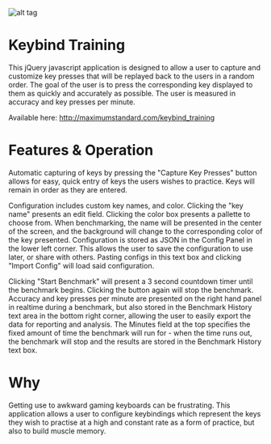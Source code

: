 ![alt tag](http://maximumstandard.com/keybind_training/keybindtraining.png)

Keybind Training
================

This jQuery javascript application is designed to allow a user to capture and customize key presses that will be replayed back to the users in a random order. The goal of the user is to press the corresponding key displayed to them as quickly and accurately as possible. The user is measured in accuracy and key presses per minute.

Available here: http://maximumstandard.com/keybind_training

Features & Operation
====================

Automatic capturing of keys by pressing the "Capture Key Presses" button allows for easy, quick entry of keys the users wishes to practice. Keys will remain in order as they are entered.

Configuration includes custom key names, and color. Clicking the "key name" presents an edit field. Clicking the color box presents a pallette to choose from. When benchmarking, the name will be presented in the center of the screen, and the background will change to the corresponding color of the key presented. Configuration is stored as JSON in the Config Panel in the lower left corner. This allows the user to save the configuration to use later, or share with others. Pasting configs in this text box and clicking "Import Config" will load said configuration.

Clicking "Start Benchmark" will present a 3 second countdown timer until the benchmark begins. Clicking the button again will stop the benchmark. Accuracy and key presses per minute are presented on the right hand panel in realtime during a benchmark, but also stored in the Benchmark History text area in the bottom right corner, allowing the user to easily export the data for reporting and analysis. The Minutes field at the top specifies the fixed amount of time the benchmark will run for - when the time runs out, the benchmark will stop and the results are stored in the Benchmark History text box.

Why
===

Getting use to awkward gaming keyboards can be frustrating. This application allows a user to configure keybindings which represent the keys they wish to practise at a high and constant rate as a form of practice, but also to build muscle memory.
